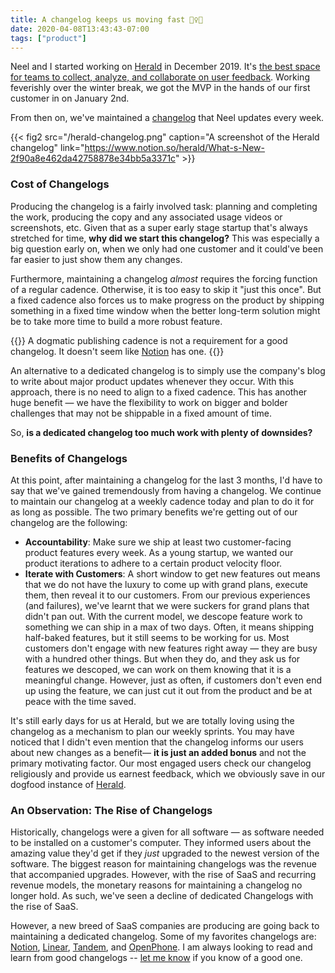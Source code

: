 ```yaml
---
title: A changelog keeps us moving fast 🏃‍♀️🚀
date: 2020-04-08T13:43:43-07:00
tags: ["product"]
---
```


Neel and I started working on [Herald](https://www.heraldhq.com) in December 2019. It's [the best space for teams to collect, analyze, and collaborate on user feedback](https://www.heraldhq.com). Working feverishly over the winter break, we got the MVP in the hands of our first customer in on January 2nd.

From then on, we've maintained a [changelog](https://www.notion.so/herald/What-s-New-2f90a8e462da42758878e34bb5a3371c) that Neel updates every week.

{{< fig2 src="/herald-changelog.png" caption="A screenshot of the Herald changelog"
link="https://www.notion.so/herald/What-s-New-2f90a8e462da42758878e34bb5a3371c" >}}

### Cost of Changelogs

Producing the changelog is a fairly involved task: planning and completing the work, producing the copy and any associated usage videos or screenshots, etc. Given that as a super early stage startup that's always stretched for time, **why did we start this changelog?** This was especially a big question early on, when we only had one customer and it could've been far easier to just show them any changes.

Furthermore, maintaining a changelog _almost_ requires the forcing function of a regular cadence. Otherwise, it is too easy to skip it "just this once". But a fixed cadence also forces us to make progress on the product by shipping something in a fixed time window when the better long-term solution might be to take more time to build a more robust feature.

{{<note>}}
A dogmatic publishing cadence is not a requirement for a good changelog. It
doesn't seem like
[Notion](https://www.notion.so/What-s-New-157765353f2c4705bd45474e5ba8b46c)
has one.
{{</note>}}

An alternative to a dedicated changelog is to simply use the company's blog
to write about major product updates whenever they occur. With this approach,
there is no need to align to a fixed cadence. This has another huge benefit —
we have the flexibility to work on bigger and bolder challenges that
may not be shippable in a fixed amount of time.

So, **is a dedicated changelog too much work with plenty of downsides?**

### Benefits of Changelogs

At this point, after maintaining a changelog for the last 3 months, I'd have to say that we've gained tremendously from having a changelog. We continue to maintain our changelog at a weekly cadence today and plan to do it for as long as possible. The two primary benefits we're getting out of our changelog are the following:

- **Accountability**: Make sure we ship at least two customer-facing product
  features every week. As a young startup, we wanted our product iterations to
  adhere to a certain product velocity floor.
- **Iterate with Customers**: A short window to get new features out means
  that we do not have the luxury to come up with grand plans, execute them,
  then reveal it to our customers. From our previous experiences (and
  failures), we've learnt that we were suckers for grand plans that didn't pan
  out. With the current model, we descope feature work to something we can ship
  in a max of two days. Often, it means shipping half-baked features, but it
  still seems to be working for us. Most customers don't engage with new
  features right away — they are busy with a hundred other things. But when
  they do, and they ask us for features we descoped, we can work on them
  knowing that it is a meaningful change. However, just as often, if customers
  don't even end up using the feature, we can just cut it out from the product
  and be at peace with the time saved.

It's still early days for us at Herald, but we are totally loving using the changelog as a mechanism to plan our weekly sprints. You may have noticed that I didn't even mention that the changelog informs our users about new changes as a benefit— **it is just an added bonus** and not the primary motivating factor. Our most engaged users check our changelog religiously and provide us earnest feedback, which we obviously save in our dogfood instance of [Herald](https://www.heraldhq.com).

### An Observation: The Rise of Changelogs

Historically, changelogs were a given for all software — as software needed
to be installed on a customer's computer. They informed users about the
amazing value they'd get if they _just_ upgraded to the newest version of the
software. The biggest reason for maintaining changelogs was the revenue that
accompanied upgrades. However, with the rise of SaaS and recurring revenue
models, the monetary reasons for maintaining a changelog no longer hold. As
such, we've seen a decline of dedicated Changelogs with the rise of SaaS.

However, a new breed of SaaS companies are producing are going back to maintaining a dedicated changelog. Some of my favorites changelogs are: [Notion](https://www.notion.so/What-s-New-157765353f2c4705bd45474e5ba8b46c), [Linear](https://linear.app/changelog), [Tandem](https://www.notion.so/Tandem-Product-Updates-618030187c7843a78ba76ada4f54bd01), and [OpenPhone](https://updates.openphone.co/). I am always looking to read and learn from good changelogs -- [let me know](https://www.twitter.com/jayisms) if
you know of a good one.
